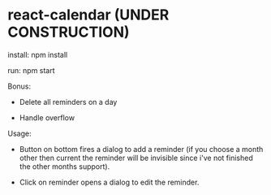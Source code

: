 # react-calendar (UNDER CONSTRUCTION)
install: npm install

run: npm start

Bonus: 

- Delete all reminders on a day

- Handle overflow

Usage:

- Button on bottom fires a dialog to add a reminder (if you choose a month other then current the reminder will be invisible since i've not finished the other months support).

- Click on reminder opens a dialog to edit the reminder.

